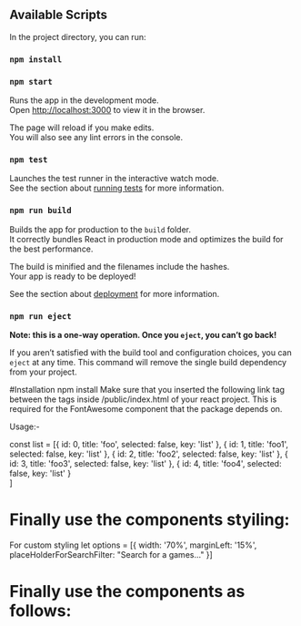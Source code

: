 ## Available Scripts

In the project directory, you can run:
### `npm install`
### `npm start`

Runs the app in the development mode.<br>
Open [http://localhost:3000](http://localhost:3000) to view it in the browser.

The page will reload if you make edits.<br>
You will also see any lint errors in the console.

### `npm test`

Launches the test runner in the interactive watch mode.<br>
See the section about [running tests](https://facebook.github.io/create-react-app/docs/running-tests) for more information.

### `npm run build`

Builds the app for production to the `build` folder.<br>
It correctly bundles React in production mode and optimizes the build for the best performance.

The build is minified and the filenames include the hashes.<br>
Your app is ready to be deployed!

See the section about [deployment](https://facebook.github.io/create-react-app/docs/deployment) for more information.

### `npm run eject`

**Note: this is a one-way operation. Once you `eject`, you can’t go back!**

If you aren’t satisfied with the build tool and configuration choices, you can `eject` at any time. This command will remove the single build dependency from your project.


#Installation
npm install 
Make sure that you inserted the following link tag between the <head></head> tags inside /public/index.html of your react project. This is required for the FontAwesome component that the package depends on.

<link href="https://maxcdn.bootstrapcdn.com/font-awesome/4.7.0/css/font-awesome.min.css" rel="stylesheet" />


Usage:-

  const list = [{
            id: 0,
            title: 'foo',
            selected: false,
            key: 'list'
        },
        {
            id: 1,
            title: 'foo1',
            selected: false,
            key: 'list'
        },
        {
            id: 2,
            title: 'foo2',
            selected: false,
            key: 'list'
        },
        {
            id: 3,
            title: 'foo3',
            selected: false,
            key: 'list'
        },
        {
            id: 4,
            title: 'foo4',
            selected: false,
            key: 'list'
        }        
        ]

# Finally use the components styiling:
For custom styling
  let options = [{
            width: '70%',
            marginLeft: '15%',
            placeHolderForSearchFilter: "Search for a games..."
        }]

# Finally use the components as follows:
<DropdownMultiple
  titleHelper="Location"
  title="Select location"
  list={this.state.list}
  options={options}
/>


